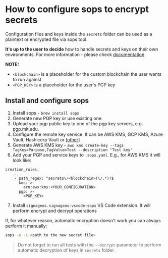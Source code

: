 # How to configure sops to encrypt secrets

Configuration files and keys inside the `secrets` folder can be used as a plaintext or encrypted file via sops tool.

**It's up to the user to decide** how to handle secrets and keys on their own environments. For more information - please check [documentation](https://github.com/getsops/sops)

**NOTE:**
- `<blockchain>` is a placeholder for the custom blockchain the user wants to run against
- `<PGP_KEY>` is a placeholder for the user's PGP key

## Install and configure sops
1. Install sops - `brew install sops`
2. Generate new PGP key or use existing one
3. Upload your pgp public key to one of the pgp key servers, e.g. pgp.mit.edu.
4. Configure the remote key service. It can be AWS KMS, GCP KMS, Azure Vault, Hashicorp Vault or [[other](https://github.com/getsops/sops?tab=readme-ov-file#usage)]
5. Generate AWS KMS key - `aws kms create-key --tags TagKey=Purpose,TagValue=Test --description "Test key"`
6. Add your PGP and service keys to `.sops.yaml`. E.g., for AWS KMS it will look like:

```
creation_rules:
    ...
    - path_regex: ^secrets\/<blockchain>(\/.*)?$
      kms: >-
        arn:aws:kms:<YOUR_CONFIGURATION>
      pgp: >-
        <PGP_KEY>
```
7. Install `signageos.signageos-vscode-sops` VS Code extension. It will perform encrypt and decrypt operations

If, for whatever reason, automatic encryption doesn't work you can always perform it manually:
```bash
sops -e -i <path to the new secret file>
```

> Do not forget to run all tests with the `--decrypt` parameter to perform automatic decryption of keys in `secrets` folder.
